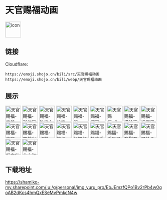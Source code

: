 # 天官赐福动画
<img src="https://emoji.shojo.cn/bili/src/天官赐福动画/icon.png" width="50" height="50" alt="icon">

## 链接
Cloudflare:
```
https://emoji.shojo.cn/bili/src/天官赐福动画
https://emoji.shojo.cn/bili/webp/天官赐福动画
```
## 展示
<img src="https://emoji.shojo.cn/bili/src/天官赐福动画/天官赐福-害羞.png" width="50" height="50" alt="天官赐福-害羞">
<img src="https://emoji.shojo.cn/bili/src/天官赐福动画/天官赐福-彩虹屁.png" width="50" height="50" alt="天官赐福-彩虹屁">
<img src="https://emoji.shojo.cn/bili/src/天官赐福动画/天官赐福-钞能力.png" width="50" height="50" alt="天官赐福-钞能力">
<img src="https://emoji.shojo.cn/bili/src/天官赐福动画/天官赐福-贫穷.png" width="50" height="50" alt="天官赐福-贫穷">
<img src="https://emoji.shojo.cn/bili/src/天官赐福动画/天官赐福-哭.png" width="50" height="50" alt="天官赐福-哭">
<img src="https://emoji.shojo.cn/bili/src/天官赐福动画/天官赐福-溜了.png" width="50" height="50" alt="天官赐福-溜了">
<img src="https://emoji.shojo.cn/bili/src/天官赐福动画/天官赐福-？？？.png" width="50" height="50" alt="天官赐福-？？？">
<img src="https://emoji.shojo.cn/bili/src/天官赐福动画/天官赐福-满脸高兴.png" width="50" height="50" alt="天官赐福-满脸高兴">
<img src="https://emoji.shojo.cn/bili/src/天官赐福动画/天官赐福-请慢用.png" width="50" height="50" alt="天官赐福-请慢用">
<img src="https://emoji.shojo.cn/bili/src/天官赐福动画/天官赐福-喜欢.png" width="50" height="50" alt="天官赐福-喜欢">
<img src="https://emoji.shojo.cn/bili/src/天官赐福动画/天官赐福-突然出现.png" width="50" height="50" alt="天官赐福-突然出现">
<img src="https://emoji.shojo.cn/bili/src/天官赐福动画/天官赐福-点赞.png" width="50" height="50" alt="天官赐福-点赞">
<img src="https://emoji.shojo.cn/bili/src/天官赐福动画/天官赐福-尴尬.png" width="50" height="50" alt="天官赐福-尴尬">
<img src="https://emoji.shojo.cn/bili/src/天官赐福动画/天官赐福-机智如我.png" width="50" height="50" alt="天官赐福-机智如我">
<img src="https://emoji.shojo.cn/bili/src/天官赐福动画/天官赐福-静静看着你.png" width="50" height="50" alt="天官赐福-静静看着你">
<img src="https://emoji.shojo.cn/bili/src/天官赐福动画/天官赐福-看星星.png" width="50" height="50" alt="天官赐福-看星星">
<img src="https://emoji.shojo.cn/bili/src/天官赐福动画/天官赐福-我裂开了.png" width="50" height="50" alt="天官赐福-我裂开了">
<img src="https://emoji.shojo.cn/bili/src/天官赐福动画/天官赐福-可怜兮兮.png" width="50" height="50" alt="天官赐福-可怜兮兮">
<img src="https://emoji.shojo.cn/bili/src/天官赐福动画/天官赐福-起床啦.png" width="50" height="50" alt="天官赐福-起床啦">
<img src="https://emoji.shojo.cn/bili/src/天官赐福动画/天官赐福-公主抱.png" width="50" height="50" alt="天官赐福-公主抱">

## 下载地址

https://shamiko-my.sharepoint.com/:u:/g/personal/img_yuru_pro/EbJEmzfQPo1Bv2rPb4w0goAB2dKcs4hmQxESeMvPmkcN4w